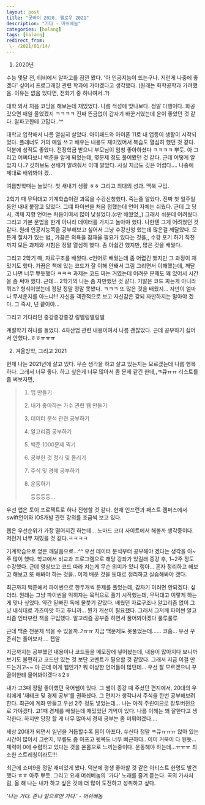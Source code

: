 ```yaml
---
layout: post
title: "굿바이 2020, 헬로우 2021"
description: "가다 - 머쉬베놈"
categories: [halang]
tags: [halang]
redirect_from:
 \- /2021/01/14/
---
```


1. 2020년

수능 몇달 전, 티비에서 알파고를 잠깐 봤다. '아 인공지능이 뜨는구나. 저런게 나중에 좋겠다' 싶어서 프로그래밍 관련 학과에 가야겠다고 생각했다. (원래는 화학공학과 가려했음. 이유는 없음  있다면, 전화기 중 하나여서..?)

대학 와서 처음 코딩을 해보는데 재밌었다. 나름 적성에 맞나보다. 정말 다행이다. 화공 갔으면 매일 울었겠지 ㅋㅋㅋㅋ 진짜 뜬금없이 갑자기 바꾼거였는데 운이 좋았던 것 같다. 알파고한테 고맙다..^^

대학교 입학해서 나름 열심히 살았다. 아이패드와 아이폰 11로 내 앱등이 생활이 시작되었다. 플래너도 거의 매일 쓰고 배우는 내용도 재미있어서 복습도 열심히 했던 것 같다. 덕분에 성적도 좋았다. 전장학금 받으니 부모님이 엄청 좋아하셨다 ㅋㅋㅋㅋ 뿌듯. 아 그리고 어쩌다보니 백준을 알게 되었는데, 몇문제 정도 풀어봤던 것 같다. 근데 어떻게 알았지 나..? 깃허브도 선배가 알려줘서 이때 알았다. 사실 지금도 깃은 어렵다.... 나중에 제대로 배워봐야 겠..

여름방학때는 놀았다. 첫 새내기 생활 ㅎㅎ 그리고 최대의 성과. 맥북 구입.

2학기 때 무턱대고 기계학습이란 과목을 수강신청했다. 죽는줄 알았다. 진짜 첫 일주일 동안 내내 붙잡고 있었다. 그떄 파이썬을 처음 접했는데 언어 자체는 쉬웠다. 근데 그 당시, 객체 지향 언어는 처음이여서 많이 낯설었다.(c만 배웠었,,) 그래서 쉬운데 어려웠다. 그리고 기본 문법을 한게 아니라 데이터를 가지고 놀아야 했다. 나한텐 그게 어려웠던 것 같다. 원래 인공지능쪽을 공부해보고 싶어서 그냥 수강신청 했는데 많은걸 깨달았다. 모든게 절차가 있는 법,, 가끔은 의욕을 잠재울 필요가 있다는 것을,, 수강 포기 하기 직전까지 모든 과제와 시험은 정말 열심히 했다. 좀 아쉽긴 했지만, 많은 것을 배웠다. 

그리고 2학기 때, 자료구조를 배웠다. c언어로 배웠는데 좀 어렵긴 했지만 그 과정이 재밌기도 했다. 가끔은 책에 있는 코드가 잘 이해 안돼서 그림 그리면서 이해했는데, 깨닫고 나면 너무 뿌듯했다 ㅋㅋㅋ 과제는 코드 짜는 거였는데 어려운 문제도 꽤 있어서 시간을 좀 써야 했다. 근데... 2학기의 나는 좀 자만했던 것 같다. 기말은 코드 짜는게 아니라 퀴즈? 형식이였는데 정말 정말 정말 못봤다. ㅋㅋㅋ 또 많은 것을 배웠지... 자만이 얼마나 무서운지를 아느냐!!! 자신을 객관적으로 보고 자신감은 갖되 자만하지는 말아야 겠다. 그 즉시, 넌 끝이야...

그리고 기다리던 종강종강종강 링벨링벨링벨

계절학기 하나를 들었다. 4차산업 관련 내용이여서 나름 괜찮았다. 근데 공부하기 싫어서 안했다..ㅎㅎㅠㅠㅠ



2. 겨울방학, 그리고 2021

현재 나는 2021년에 살고 있다. 무슨 생각을 하고 살고 있는지는 모르겠는데 나름 행복하다. 그래서 너무 좋다. 하고 싶은게 너무 많아서 좀 문제 같긴 한데,,ㅋ큐ㅠㅠ 리스트를 좀 써보자면,

> 1. 앱 만들기
>
> 2. 내가 좋아하는 가수 관련 웹 만들기
>
> 3. 데이터 분석 관련 공부하기
>
> 4. 알고리즘 공부하기
>
> 5. 백준 1000문제 찍기
>
> 6. 공부한 것 정리 및 올리기
>
> 7. 주식 및 경제 공부하기
>
> 8. 운동하기 
>
>    등등등등...

우선 앱은 토이 프로젝트로 하나 진행할 것 같다. 현재 인프런과 패스트 캠퍼스에서 swift언어와 iOS개발 관련 강의를 조금씩 보고 있다.

웹은 우선순위가 가장 떨어지긴 하는데... 노마드 코더 사이트에서 해볼까 생각중이다. 저런거 너무 재밌을 것 같다.ㅋㅋㅋㅋ

기계학습으로 얻은 깨달음으로...^^ 우선 데이터 분석부터 공부해야 겠다는 생각을 아~주 많이 했다. 학교에서 비교과 프로그램으로 해당 강좌가 있길래 종강 후, 1~2주 정도 수강했다. 근데 영상보고 코드 따라 치는게 무슨 의미가 있니 랭아... 혼자 정리하고 해보고 해보고 또 해봐야 하는 것을.. 이제 배운 것을 토대로 정리하고 실습해봐야 겠다.

최근까지 백준에서 파이썬으로 한두개씩 문제를 풀었는데, 갑자기 이러면 안되겠다. 싶더라. 원래는 그냥 파이썬을 익히자는 목적으로 풀기 시작했는데, 무턱대고 이렇게 하는게 맞나 싶었다. 약간 밑빠진 독에 물붓기 같았다. 배웠던 자료구조나 알고리즘 없이 그냥 내식대로 가즈아앗 하고 푸니까... 뭔가 개선이 필요했다. 그래서 그저께 파이썬 알고리즘 인터뷰란 책을 구입했다. 알고리즘 공부좀 하면서 풀어봐야겠다 룰루룰루

근데 백준 천문제 찍을 수 있을까..?ㅠㅠ 지금 백문제도 못풀었는데...... 코홈... 우선 꾸준히는 풀어보자.... 젭알

지금까지는 공부했던 내용이나 코드들을 메모장에 넣어놨는데, 내용이 많아지다 보니까 보기도 불편하고 코드만 있는 것 보단 코멘트가 필요할 것 같았다. 그래서 지금 이걸 만드는거고~~ 아 근데 이게 웹인가? 뭐 이상한 언어들이 많던데... 우선 잘 모르겠으니 꾸끌이한테 물어봐야겠다ㅎ2ㅎ

내가 고3때 정말 좋아했던 국어쌤이 있다. 그 쌤이 종강 때 주셨던 편지에서, 20대의 우리에게 '재테크 및 경제 공부'를 권하셨다. 그 편지가 생각나서 주식을 한번 공부해보려 한다. 최근에 계좌 만들고 우선 2주 정도 넣었는데... 나는 아직 주린이므로 장투버전으로 가야겠다. 고1때 경제를 배웠는데 재밌었던 기억이 있다. 나름 이해는 꽤 잘한다고 생각한다. 하지만 당장 할 게 너무 많아서 경제 공부는 좀 미뤄야겠다....

세상 20대가 되면서 일년을 거듭할수록 몸이 아프다. 쑤신다 정말 ㅋ큐ㅠㅠㅠ 앉아 있는 시간이 많아서 그런지, 무릎도 좀 아프고 뒷목도 너무 뻐근하다.. 이미 거북이 다 된듯... 체력이 0에 수렴하고 있다는 것을 온몸으로 느끼는중이다. 운동해야 하는데...ㅠㅠㅠ 최소한 스트레칭이라도!!!

최근에 쇼미9을 정말 재미있게 봤다. 덕분에 평생 좋아할 것 같은 아티스트 한명도 발견했다 ㅎㅎ 아주 뿌듯. 그리고 요새 머쉬베놈의 '가다' 노래를 즐겨 듣는다. 곡의 가사처럼, 올 해 나는 내가 하고 싶은 것에 더 많이 도전하고 성취하고 싶다.

*'나는 가다. 존나 앞으로만 가다.'* 	*- 머쉬베놈*

